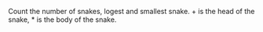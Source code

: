 Count the number of snakes, logest and smallest snake.
&plus; is the head of the snake, * is the body of the snake.